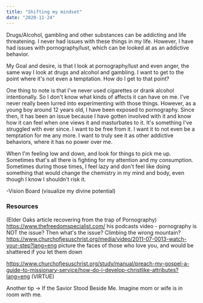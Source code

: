 ```yaml
---
title: "Shifting my mindset"
date: "2020-11-24"
---
```


Drugs/Alcohol, gambling and other substances can be addicting and life threatening. I never had issues with these things in my life. However, I have had issues with pornography/lust, which can be looked at as an addictive behavior. 

My Goal and desire, is that I look at pornography/lust and even anger, the same way I look at drugs and alcohol and gambling. I want to get to the point where it's not even a temptation. How do I get to that point? 

One thing to note is that I've never used cigarettes or drank alcohol intentionally. So I don't know what kinds of affects it can have on me. I've never really been lurred into experimenting with those things. However, as a young boy around 12 years old, I have been exposed to pornography. Since then, it has been an issue because I have gotten involved with it and know how it can feel when one views it and masturbates to it. It's something I've struggled with ever since. I want to be free from it. I want it to not even be a temptation for me any more. I want to truly see it as other addictive behaviors, where it has no power over me.

When I'm feeling low and down, and look for things to pick me up. Sometimes that's all there is fighting for my attention and my consumption. Sometimes during those times, I feel lazy and don't feel like doing something that would change the chemistry in my mind and body, even though I know I shouldn't risk it. 

-Vision Board (visualize my divine potential)

### Resources 
(Elder Oaks article recovering from the trap of Pornography)
https://www.thefreedomspecialist.com/
his podcasts
video - pornography is NOT the issue? Then what's the issue?
Climbing the wrong mountain?
https://www.churchofjesuschrist.org/media/video/2011-07-0013-watch-your-step?lang=eng
picture the faces of those who love you, and would be shattered if you let them down

https://www.churchofjesuschrist.org/study/manual/preach-my-gospel-a-guide-to-missionary-service/how-do-i-develop-christlike-attributes?lang=eng
(VIRTUE)

Another tip -> If the Savior Stood Beside Me. Imagine mom or wife is in room with me.
